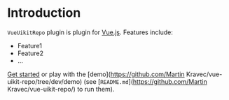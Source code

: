 # Introduction

`VueUikitRepo` plugin is plugin for [Vue.js](http://vuejs.org).
Features include:

- Feature1
- Feature2
- ...

[Get started](./started/) or play with the [demo](https://github.com/Martin Kravec/vue-uikit-repo/tree/dev/demo) (see [`README.md`](https://github.com/Martin Kravec/vue-uikit-repo/) to run them).
